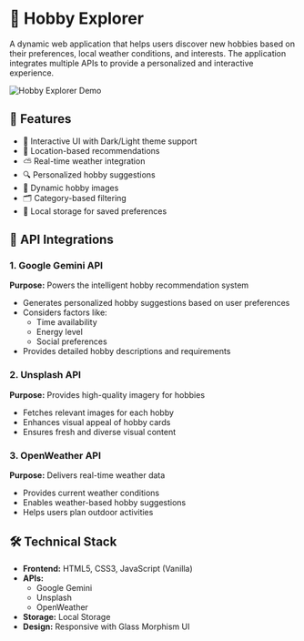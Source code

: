 # 🎯 Hobby Explorer

A dynamic web application that helps users discover new hobbies based on their preferences, local weather conditions, and interests. The application integrates multiple APIs to provide a personalized and interactive experience.

![Hobby Explorer Demo](path-to-your-demo-gif-or-image)

## 🌟 Features

- 🎨 Interactive UI with Dark/Light theme support
- 📍 Location-based recommendations
- ⛅ Real-time weather integration
- 🔍 Personalized hobby suggestions
- 📸 Dynamic hobby images
- 🗂️ Category-based filtering
- 💾 Local storage for saved preferences

## 🔌 API Integrations

### 1. Google Gemini API
**Purpose:** Powers the intelligent hobby recommendation system
- Generates personalized hobby suggestions based on user preferences
- Considers factors like:
  - Time availability
  - Energy level
  - Social preferences
- Provides detailed hobby descriptions and requirements

### 2. Unsplash API
**Purpose:** Provides high-quality imagery for hobbies
- Fetches relevant images for each hobby
- Enhances visual appeal of hobby cards
- Ensures fresh and diverse visual content

### 3. OpenWeather API
**Purpose:** Delivers real-time weather data
- Provides current weather conditions
- Enables weather-based hobby suggestions
- Helps users plan outdoor activities

## 🛠️ Technical Stack

- **Frontend:** HTML5, CSS3, JavaScript (Vanilla)
- **APIs:** 
  - Google Gemini
  - Unsplash
  - OpenWeather
- **Storage:** Local Storage
- **Design:** Responsive with Glass Morphism UI
